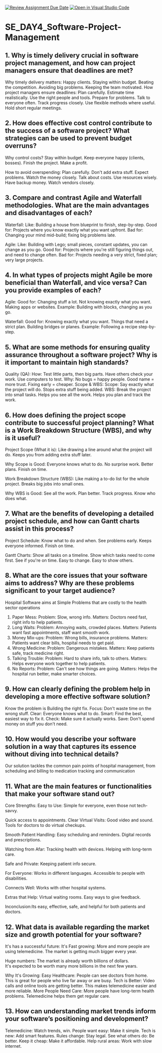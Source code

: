 [![Review Assignment Due Date](https://classroom.github.com/assets/deadline-readme-button-22041afd0340ce965d47ae6ef1cefeee28c7c493a6346c4f15d667ab976d596c.svg)](https://classroom.github.com/a/9pw6JKcu)
[![Open in Visual Studio Code](https://classroom.github.com/assets/open-in-vscode-2e0aaae1b6195c2367325f4f02e2d04e9abb55f0b24a779b69b11b9e10269abc.svg)](https://classroom.github.com/online_ide?assignment_repo_id=18771317&assignment_repo_type=AssignmentRepo)
# SE_DAY4_Software-Project-Management
## 1. Why is timely delivery crucial in software project management, and how can project managers ensure that deadlines are met?

Why timely delivery matters:
 Happy clients.
 Staying within budget.
 Beating the competition.
 Avoiding big problems.
 Keeping the team motivated.
How project managers ensure deadlines:
 Plan carefully.
  Estimate time realistically.
  Use the right people and tools.
  Prepare for problems.
  Talk to everyone often.
  Track progress closely.
  Use flexible methods where useful.
  Hold short regular meetings.

## 2. How does effective cost control contribute to the success of a software project? What strategies can be used to prevent budget overruns?

Why control costs?
  Stay within budget.
  Keep everyone happy (clients, bosses).
  Finish the project.
  Make a profit.
  
How to avoid overspending:
  Plan carefully.
  Don't add extra stuff.
  Expect problems.
  Watch the money closely.
  Talk about costs.
  Use resources wisely.
  Have backup money.
  Watch vendors closely.

## 3. Compare and contrast Agile and Waterfall methodologies. What are the main advantages and disadvantages of each?

Waterfall:
  Like: Building a house from blueprint to finish, step-by-step.
  Good for: Projects where you know exactly what you want upfront.
  Bad for: Changing your mind mid-build; fixing big problems late.
  
Agile:
  Like: Building with Lego; small pieces, constant updates, you can change as you go.
  Good for: Projects where you're still figuring things out, and need to change often.
  Bad for: Projects needing a very strict, fixed plan; very large projects.


## 4. In what types of projects might Agile be more beneficial than Waterfall, and vice versa? Can you provide examples of each?

Agile:
  Good for:
    Changing stuff a lot.
    Not knowing exactly what you want.
    Making apps or websites.
 Example:
    Building with blocks, changing as you go.
    
Waterfall:
  Good for:
    Knowing exactly what you want.
    Things that need a strict plan.
    Building bridges or planes.
  Example:
    Following a recipe step-by-step.
    
## 5. What are some methods for ensuring quality assurance throughout a software project? Why is it important to maintain high standards?

 Quality (QA):
  How:
    Test little parts, then big parts.
    Have others check your work.
    Use computers to test.
  Why:
    No bugs = happy people.
    Good name = more trust.
    Fixing early = cheaper.
 Scope & WBS:
  Scope:
    Say exactly what the project will do.
    Stops extra stuff being added.
  WBS:
    Break the project into small tasks.
    Helps you see all the work.
    Helps you plan and track the work.

## 6. How does defining the project scope contribute to successful project planning? What is a Work Breakdown Structure (WBS), and why is it useful?


Project Scope (What it is):
  Like drawing a line around what the project will do.
  Keeps you from adding extra stuff later.
  
Why Scope is Good:
  Everyone knows what to do.
  No surprise work.
  Better plans.
  Finish on time.
  
Work Breakdown Structure (WBS):
  Like making a to-do list for the whole project.
  Breaks big jobs into small ones.
  
Why WBS is Good:
  See all the work.
  Plan better.
  Track progress.
  Know who does what.

## 7. What are the benefits of developing a detailed project schedule, and how can Gantt charts assist in this process?

Project Schedule:
  Know what to do and when.
  See problems early.
  Keeps everyone informed.
  Finish on time.
  
Gantt Charts:
  Show all tasks on a timeline.
  Show which tasks need to come first.
  See if you're on time.
  Easy to change.
  Easy to show others.

## 8. What are the core issues that your software aims to address? Why are these problems significant to your target audience?

Hospital Software aims at Simple Problems that are costly to the health sector operations

1. Paper Mess:
  Problem: Slow, wrong info.
  Matters: Doctors need fast, right info to help patients.
2. Long Waits:
  Problem: Annoying waits, crowded places.
  Matters: Patients want fast appointments, staff want smooth work.
3. Money Mix-ups:
  Problem: Wrong bills, insurance problems.
  Matters: Patients want clear bills, hospital needs to get paid.
4. Wrong Medicine:
  Problem: Dangerous mistakes.
  Matters: Keep patients safe, track medicine right.
5. Talking Trouble:
  Problem: Hard to share info, talk to others.
  Matters: Helps everyone work together to help patients.
6. No Reports:
  Problem: Can't see how things are going.
  Matters: Helps the hospital run better, make smarter choices.

## 9. How can clearly defining the problem help in developing a more effective software solution?

Know the problem is Building the right fix.
  Focus: Don't waste time on the wrong stuff.
  Clear: Everyone knows what to do.
  Smart: Find the best, easiest way to fix it.
  Check: Make sure it actually works.
  Save: Don't spend money on stuff you don't need.


## 10. How would you describe your software solution in a way that captures its essence without diving into technical details?

Our solution tackles the common pain points of hospital management, from scheduling and billing to medication tracking and communication

## 11. What are the main features or functionalities that make your software stand out?

Core Strengths:
  Easy to Use:
    Simple for everyone, even those not tech-savvy.
    
   Quick access to appointments.
  Clear Virtual Visits:
    Good video and sound.
    Tools for doctors to do virtual checkups.
    
  Smooth Patient Handling:
    Easy scheduling and reminders.
    Digital records and prescriptions.
    
  Watching from Afar:
    Tracking health with devices.
    Helping with long-term care.
    
  Safe and Private:
    Keeping patient info secure.
    
  For Everyone:
    Works in different languages.
    Accessible to people with disabilities.
    
  Connects Well:
    Works with other hospital systems.
    
  Extras that Help:
    Virtual waiting rooms.
    Easy ways to give feedback.
    
Inconclusion:Its easy, effective, safe, and helpful for both patients and doctors.

## 12. What data is available regarding the market size and growth potential for your software?

It's has a successful future:
  It's  Fast growing:
    More and more people are using telemedicine.
    The market is getting much bigger every year.
    
  Huge numbers:
    The market is already worth billions of dollars.    
    It's expected to be worth many more billions in the next few years.
    
Why It's Growing:
  Easy Healthcare:
    People can see doctors from home.
    This is great for people who live far away or are busy.
  Tech is Better:
    Video calls and online tools are getting better.
    This makes telemedicine easier and more reliable.
  More People Need Care:
    More people have long-term health problems.
    Telemedicine helps them get regular care.

## 13. How can understanding market trends inform your software’s positioning and development?

Telemedicine: Watch trends, win.
  People want easy: Make it simple.
  Tech is new: Add smart features.
  Rules change: Stay legal.
  See what others do: Be better.
  Keep it cheap: Make it affordable.
  Help rural areas: Work with slow internet.
